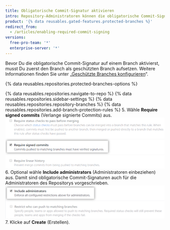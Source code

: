 ```yaml
---
title: Obligatorische Commit-Signatur aktivieren
intro: Repository-Administratoren können die obligatorische Commit-Signatur auf einem Branch erzwingen, um alle Commits zu blockieren, die nicht signiert und verifiziert sind.
product: '{% data reusables.gated-features.protected-branches %}'
redirect_from:
  - /articles/enabling-required-commit-signing
versions:
  free-pro-team: '*'
  enterprise-server: '*'
---
```


Bevor Du die obligatorische Commit-Signatur auf einem Branch aktivierst, musst Du zuerst den Branch als geschützten Branch aufsetzen. Weitere Informationen finden Sie unter „[Geschützte Branches konfigurieren](/github/administering-a-repository/configuring-protected-branches)“.

{% data reusables.repositories.protected-branches-options %}

{% data reusables.repositories.navigate-to-repo %}
{% data reusables.repositories.sidebar-settings %}
{% data reusables.repositories.repository-branches %}
{% data reusables.repositories.add-branch-protection-rules %}
5. Wähle **Require signed commits** (Verlange signierte Commits) aus. ![Option „Require signed commits“ (Verlange signierte Commits)](/assets/images/help/repository/require-signed-commits.png)
6. Optional wähle **Include administrators** (Administratoren einbeziehen) aus. Damit sind obligatorische Commit-Signaturen auch für die Administratoren des Repositorys vorgeschrieben. ![Kontrollkästchen „Include administrators“ (Administratoren einbeziehen)](/assets/images/help/repository/include-admins-protected-branches.png)
7. Klicke auf **Create** (Erstellen).
